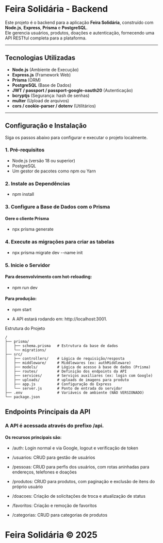 # Feira Solidária - Backend

Este projeto é o backend para a aplicação **Feira Solidária**, construído com **Node.js**, **Express**, **Prisma** e **PostgreSQL**.  
Ele gerencia usuários, produtos, doações e autenticação, fornecendo uma API RESTful completa para a plataforma.

---

## Tecnologias Utilizadas

- **Node.js** (Ambiente de Execução)  
- **Express.js** (Framework Web)  
- **Prisma** (ORM)  
- **PostgreSQL** (Base de Dados)  
- **JWT / passport / passport-google-oauth20** (Autenticação)  
- **bcryptjs** (Segurança: hash de senhas)  
- **multer** (Upload de arquivos)  
- **cors / cookie-parser / dotenv** (Utilitários)

---

## Configuração e Instalação

Siga os passos abaixo para configurar e executar o projeto localmente.

### 1. Pré-requisitos

- Node.js (versão 18 ou superior)  
- PostgreSQL  
- Um gestor de pacotes como npm ou Yarn  

### 2. Instale as Dependências

- npm install

### 3. Configure a Base de Dados com o Prisma
#### Gere o cliente Prisma

- npx prisma generate

### 4. Execute as migrações para criar as tabelas

- npx prisma migrate dev --name init
### 5. Inicie o Servidor
#### Para desenvolvimento com hot-reloading:

- npm run dev

#### Para produção:

- npm start

- A API estará rodando em: http://localhost:3001.

Estrutura do Projeto
```
/
├── prisma/
│   ├── schema.prisma   # Estrutura da base de dados
│   └── migrations/
├── src/
│   ├── controllers/    # Lógica de requisição/resposta
│   ├── middleware/     # Middlewares (ex: authMiddleware)
│   ├── models/         # Lógica de acesso à base de dados (Prisma)
│   ├── routes/         # Definição dos endpoints da API
│   ├── services/       # Serviços auxiliares (ex: login com Google)
│   ├── uploads/        # uploads de imagens para produto
│   ├── app.js          # Configuração do Express
│   └── server.js       # Ponto de entrada do servidor
├── .env                # Variáveis de ambiente (NÃO VERSIONADO)
└── package.json
```

## Endpoints Principais da API
### A API é acessada através do prefixo /api.
#### Os recursos principais são:

- /auth: Login normal e via Google, logout e verificação de token

- /usuarios: CRUD para gestão de usuários

- /pessoas: CRUD para perfis dos usuários, com rotas aninhadas para endereços, telefones e doações

- /produtos: CRUD para produtos, com paginação e exclusão de itens do próprio usuário

- /doacoes: Criação de solicitações de troca e atualização de status

- /favoritos: Criação e remoção de favoritos

- /categorias: CRUD para categorias de produtos

# Feira Solidária © 2025